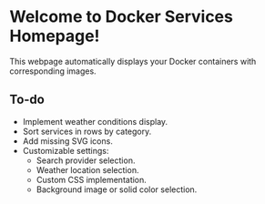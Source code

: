 # Welcome to Docker Services Homepage!

This webpage automatically displays your Docker containers with corresponding images. 


## To-do

- Implement weather conditions display.
- Sort services in rows by category.
- Add missing SVG icons.
- Customizable settings:
  - Search provider selection.
  - Weather location selection.
  - Custom CSS implementation.
  - Background image or solid color selection.